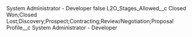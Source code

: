 <?xml version="1.0" encoding="UTF-8"?>
<CustomMetadata xmlns="http://soap.sforce.com/2006/04/metadata" xmlns:xsi="http://www.w3.org/2001/XMLSchema-instance" xmlns:xsd="http://www.w3.org/2001/XMLSchema">
    <label>System Administrator - Developer</label>
    <protected>false</protected>
    <values>
        <field>L2O_Stages_Allowed__c</field>
        <value xsi:type="xsd:string">Closed Won;Closed Lost;Discovery;Prospect;Contracting;Review/Negotiation;Proposal</value>
    </values>
    <values>
        <field>Profile__c</field>
        <value xsi:type="xsd:string">System Administrator - Developer</value>
    </values>
</CustomMetadata>
